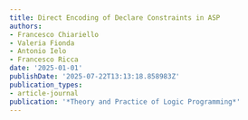 ```yaml
---
title: Direct Encoding of Declare Constraints in ASP
authors:
- Francesco Chiariello
- Valeria Fionda
- Antonio Ielo
- Francesco Ricca
date: '2025-01-01'
publishDate: '2025-07-22T13:13:18.858983Z'
publication_types:
- article-journal
publication: '*Theory and Practice of Logic Programming*'
---
```


